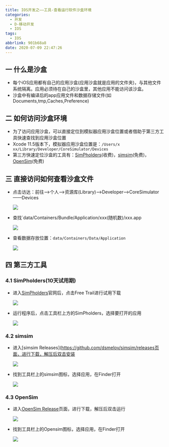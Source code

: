 ```yaml
---
title: IOS开发之——工具-查看运行软件沙盒环境
categories:
  - 开发
  - D-移动开发
  - IOS
tags:
  - IOS
abbrlink: 901b68a8
date: 2020-07-09 22:47:26
---
```

## 一 什么是沙盒

* 每个iOS应用都有自己的应用沙盒(应用沙盒就是应用的文件夹)，与其他文件系统隔离。应用必须待在自己的沙盒里，其他应用不能访问该沙盒。
* 沙盒中有编译后的app应用文件和数据存储文件(如Documents,tmp,Caches,Preference)

<!--more-->

## 二 如何访问沙盒环境

* 为了访问应用沙盒，可以直接定位到模拟器应用沙盒位置或者借助于第三方工具快速查找到应用沙盒位置
* Xcode 11.5版本下，模拟器应用沙盒位置是：`/Users/x xx/Library/Developer/CoreSimulator/Devices`
* 第三方快速定位沙盒的工具有：[SimPholders](https://simpholders.com)(收费)，[simsim](https://github.com/dsmelov/simsim)(免费)，[OpenSim](https://github.com/luosheng/OpenSim)(免费)

## 三 直接访问如何查看沙盒文件

* 点击访达：前往——>个人——>资源库(Library)——>Developer——>CoreSimulator——Devices

  ![][1]
  
* 查找`data/Containers/Bundle/Application/xxx(随机数)/xxx.app

  ![][2]
  
* 查看数据存放位置：`data/Containers/Data/Application`

  ![][3]

## 四 第三方工具

### 4.1 SimPholders(10天试用期)

* 进入[SimPholders](https://simpholders.com)官网后，点击Free Trail进行试用下载

  ![][4]

* 运行程序后，点击工具栏上方的SimPholders，选择要打开的应用

  ![][5]

### 4.2  simsim

* 进入[simsim Releases](https://github.com/dsmelov/simsim/releases页面，进行下载，解压后双击安装

  ![][6]
  
* 找到工具栏上的simsim图标，选择应用，在Finder打开

  ![][7]

### 4.3 OpenSim

* 进入[OpenSim Release](https://github.com/luosheng/OpenSim/releases)页面，进行下载，解压后双击运行

  ![][8]
  
* 找到工具栏上的Opensim图标，选择应用，在Finder打开

  ![][9]



[1]:https://fastly.jsdelivr.net/gh/PGzxc/CDN@master/blog-ios/ios-shahe-direct-devices-lists.png
[2]:https://fastly.jsdelivr.net/gh/PGzxc/CDN@master/blog-ios/ios-shahe-direct-app-find.png
[3]:https://fastly.jsdelivr.net/gh/PGzxc/CDN@master/blog-ios/ios-shahe-direct-data-folder.png
[4]:https://fastly.jsdelivr.net/gh/PGzxc/CDN@master/blog-ios/ios-shahe-simpholders-try-download.png
[5]:https://fastly.jsdelivr.net/gh/PGzxc/CDN@master/blog-ios/ios-shahe-simpholders-open.png
[6]:https://fastly.jsdelivr.net/gh/PGzxc/CDN@master/blog-ios/ios-shahe-simsim-download.png
[7]:https://fastly.jsdelivr.net/gh/PGzxc/CDN@master/blog-ios/ios-shahe-simsim-open.png
[8]:https://fastly.jsdelivr.net/gh/PGzxc/CDN@master/blog-ios/ios-shahe-opensim-download.png
[9]:https://fastly.jsdelivr.net/gh/PGzxc/CDN@master/blog-ios/ios-shahe-opensim-open.png